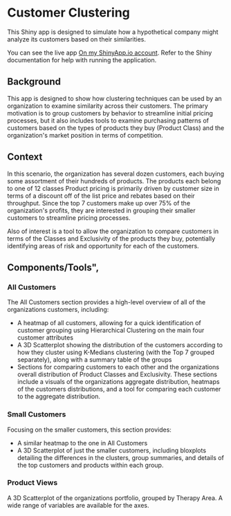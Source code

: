# Customer Clustering
This Shiny app is designed to simulate how a hypothetical company might analyze
its customers based on their similarities.

You can see the live app
[On my ShinyApp.io account](https://raffled.shinyapps.io/customer_clustering/).
Refer to the Shiny documentation for help with running the application.

## Background
This app is designed to show how clustering techniques can be used by an
organization to examine similarity across their customers. The primary
motivation is to group customers by behavior to streamline initial pricing
processes, but it also includes tools to examine purchasing patterns of
customers based on the types of products they buy (Product Class) and the
organization's market position in terms of competition.

## Context
In this scenario, the organization has several dozen customers, each buying some
assortment of their hundreds of products. The products each belong to one of
12 classes  Product pricing is primarily driven by customer size in terms of a
discount off of the list price and rebates based on their throughput.  Since the
top 7 customers make up over 75% of the organization's profits, they are
interested in grouping their smaller customers to streamline pricing processes.

Also of interest is a tool to allow the organization to compare customers in
terms of the Classes and Exclusivity of the products they buy, potentially
identifying areas of risk and opportunity for each of the customers.

## Components/Tools",
### All Customers
The All Customers section provides a high-level overview of all of the
organizations customers, including:

- A heatmap of all customers, allowing for a quick identification of customer
    grouping using Hierarchical Clustering on the main four customer attributes
- A 3D Scatterplot showing the distribution of the customers according to how
    they cluster using K-Medians clustering (with the Top 7 grouped separately),
    along with a summary table of the groups
- Sections for comparing customers to  each other and the organizations overall
    distribution of Product Classes and Exclusivity.  These sections include a
    visuals of the organizations aggregate distribution, heatmaps of the
    customers distributions, and a tool for comparing each customer to the
    aggregate distribution.

### Small Customers
Focusing on the smaller customers, this section provides:

- A similar heatmap to the one in All Customers
- A 3D Scatterplot of just the smaller customers, including bloxplots detailing
    the differences in the clusters, group summaries, and details of the top
    customers and products within each group.

### Product Views
A 3D Scatterplot of the organizations portfolio, grouped by Therapy Area. A wide
range of variables are available for the axes.
